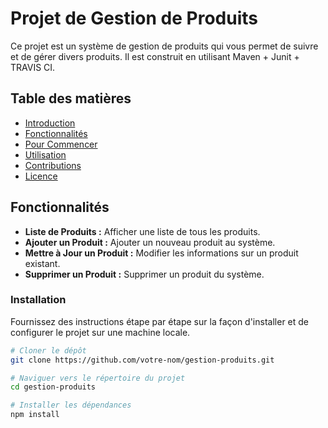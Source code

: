 # Projet de Gestion de Produits

Ce projet est un système de gestion de produits qui vous permet de suivre et de gérer divers produits. Il est construit en utilisant Maven + Junit + TRAVIS CI.

## Table des matières

- [Introduction](#introduction)
- [Fonctionnalités](#fonctionnalités)
- [Pour Commencer](#pour-commencer)
- [Utilisation](#utilisation)
- [Contributions](#contributions)
- [Licence](#licence)


## Fonctionnalités
- **Liste de Produits :** Afficher une liste de tous les produits.
- **Ajouter un Produit :** Ajouter un nouveau produit au système.
- **Mettre à Jour un Produit :** Modifier les informations sur un produit existant.
- **Supprimer un Produit :** Supprimer un produit du système.

### Installation

Fournissez des instructions étape par étape sur la façon d'installer et de configurer le projet sur une machine locale.

```bash
# Cloner le dépôt
git clone https://github.com/votre-nom/gestion-produits.git

# Naviguer vers le répertoire du projet
cd gestion-produits

# Installer les dépendances
npm install

